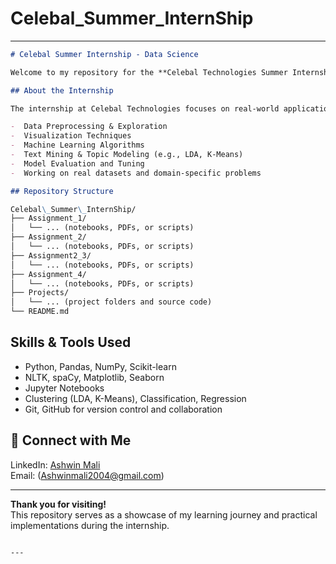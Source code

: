 # Celebal_Summer_InternShip
---

```markdown
# Celebal Summer Internship - Data Science

Welcome to my repository for the **Celebal Technologies Summer Internship** in **Data Science**. This repository contains assignments, projects, and learning resources I worked on during my internship journey at Celebal.

## About the Internship

The internship at Celebal Technologies focuses on real-world applications of **Data Science** including:

-  Data Preprocessing & Exploration  
-  Visualization Techniques  
-  Machine Learning Algorithms  
-  Text Mining & Topic Modeling (e.g., LDA, K-Means)  
-  Model Evaluation and Tuning  
-  Working on real datasets and domain-specific problems

## Repository Structure

Celebal\_Summer\_InternShip/
├── Assignment_1/
│   └── ... (notebooks, PDFs, or scripts)
├── Assignment_2/
│   └── ... (notebooks, PDFs, or scripts)
├── Assignment2_3/
│   └── ... (notebooks, PDFs, or scripts)
├── Assignment_4/
│   └── ... (notebooks, PDFs, or scripts)
├── Projects/
│   └── ... (project folders and source code)
└── README.md

```

## Skills & Tools Used

- Python, Pandas, NumPy, Scikit-learn  
- NLTK, spaCy, Matplotlib, Seaborn  
- Jupyter Notebooks  
- Clustering (LDA, K-Means), Classification, Regression  
- Git, GitHub for version control and collaboration

## 🔗 Connect with Me

LinkedIn: [Ashwin Mali](https://www.linkedin.com/in/ashwinmali04/)  
Email: (Ashwinmali2004@gmail.com)  

---

**Thank you for visiting!**  
This repository serves as a showcase of my learning journey and practical implementations during the internship.

```

---